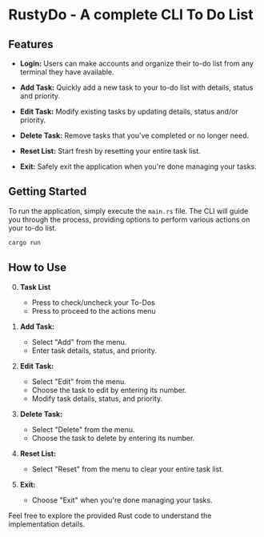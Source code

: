 # RustyDo - A complete CLI To Do List

## Features

- **Login:** Users can make accounts and organize their to-do list from any terminal they have available.

- **Add Task:** Quickly add a new task to your to-do list with details, status and priority.

- **Edit Task:** Modify existing tasks by updating details, status and/or priority.

- **Delete Task:** Remove tasks that you've completed or no longer need.

- **Reset List:** Start fresh by resetting your entire task list.

- **Exit:** Safely exit the application when you're done managing your tasks.

## Getting Started

To run the application, simply execute the `main.rs` file. The CLI will guide you through the process, providing options to perform various actions on your to-do list.

```bash
cargo run
```

## How to Use

0. **Task List**
   - Press <Space> to check/uncheck your To-Dos
   - Press <Enter> to proceed to the actions menu

2. **Add Task:**
   - Select "Add" from the menu.
   - Enter task details, status, and priority.

3. **Edit Task:**
   - Select "Edit" from the menu.
   - Choose the task to edit by entering its number.
   - Modify task details, status, and priority.

4. **Delete Task:**
   - Select "Delete" from the menu.
   - Choose the task to delete by entering its number.

5. **Reset List:**
   - Select "Reset" from the menu to clear your entire task list.

6. **Exit:**
   - Choose "Exit" when you're done managing your tasks.

Feel free to explore the provided Rust code to understand the implementation details.

